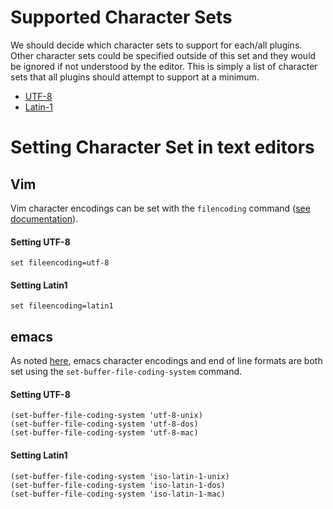 # Supported Character Sets

We should decide which character sets to support for each/all plugins.  Other character sets could be specified outside of this set and they would be ignored if not understood by the editor.  This is simply a list of character sets that all plugins should attempt to support at a minimum.

- [UTF-8](https://en.wikipedia.org/wiki/UTF-8)
- [Latin-1](https://en.wikipedia.org/wiki/Latin-1)

# Setting Character Set in text editors

## Vim

Vim character encodings can be set with the `filencoding` command ([see documentation](http://vimdoc.sourceforge.net/htmldoc/options.html#'fileencoding')).

#### Setting UTF-8

    set fileencoding=utf-8

#### Setting Latin1

    set fileencoding=latin1


## emacs

As noted [here](http://www.emacswiki.org/emacs/EndOfLineTips), emacs character encodings and end of line formats are both set using the `set-buffer-file-coding-system` command.

#### Setting UTF-8

    (set-buffer-file-coding-system 'utf-8-unix)
    (set-buffer-file-coding-system 'utf-8-dos)
    (set-buffer-file-coding-system 'utf-8-mac)

#### Setting Latin1

    (set-buffer-file-coding-system 'iso-latin-1-unix)
    (set-buffer-file-coding-system 'iso-latin-1-dos)
    (set-buffer-file-coding-system 'iso-latin-1-mac)
